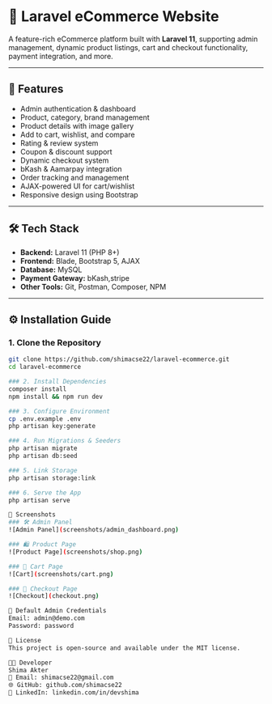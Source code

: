 # 🛒 Laravel eCommerce Website

A feature-rich eCommerce platform built with **Laravel 11**, supporting admin management, dynamic product listings, cart and checkout functionality, payment integration, and more.

---

## 🚀 Features

- Admin authentication & dashboard
- Product, category, brand management
- Product details with image gallery
- Add to cart, wishlist, and compare
- Rating & review system
- Coupon & discount support
- Dynamic checkout system
- bKash & Aamarpay integration
- Order tracking and management
- AJAX-powered UI for cart/wishlist
- Responsive design using Bootstrap

---

## 🛠️ Tech Stack

- **Backend:** Laravel 11 (PHP 8+)
- **Frontend:** Blade, Bootstrap 5, AJAX
- **Database:** MySQL
- **Payment Gateway:** bKash,stripe
- **Other Tools:** Git, Postman, Composer, NPM

---

## ⚙️ Installation Guide

### 1. Clone the Repository

```bash
git clone https://github.com/shimacse22/laravel-ecommerce.git
cd laravel-ecommerce

### 2. Install Dependencies
composer install
npm install && npm run dev

### 3. Configure Environment
cp .env.example .env
php artisan key:generate

### 4. Run Migrations & Seeders
php artisan migrate
php artisan db:seed

### 5. Link Storage
php artisan storage:link

### 6. Serve the App
php artisan serve

📸 Screenshots
### 🛠 Admin Panel
![Admin Panel](screenshots/admin_dashboard.png)

### 🛍 Product Page
![Product Page](screenshots/shop.png)

### 🛒 Cart Page
![Cart](screenshots/cart.png)

### 🛒 Checkout Page
![Checkout](checkout.png)

🔐 Default Admin Credentials
Email: admin@demo.com  
Password: password

📄 License
This project is open-source and available under the MIT license.

👩‍💻 Developer
Shima Akter
📧 Email: shimacse22@gmail.com
🌐 GitHub: github.com/shimacse22
🔗 LinkedIn: linkedin.com/in/devshima